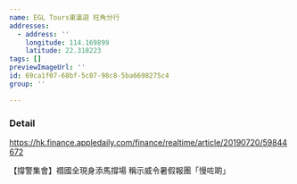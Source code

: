 ```yaml
---
name: EGL Tours東瀛遊 旺角分行
addresses:
  - address: ''
    longitude: 114.169899
    latitude: 22.318223
tags: []
previewImageUrl: ''
id: 69ca1f07-68bf-5c07-98c8-5ba6698275c4
group: ''

---
```

### Detail
https://hk.finance.appledaily.com/finance/realtime/article/20190720/59844672

【撐警集會】禤國全現身添馬撐場 稱示威令暑假報團「慢咗啲」 
